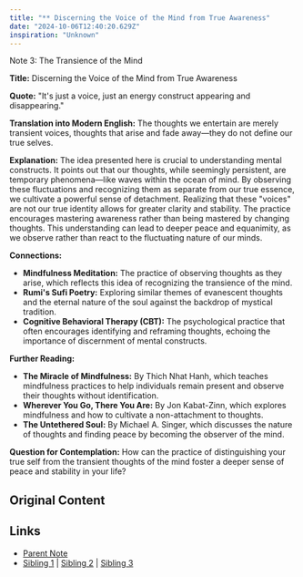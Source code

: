 ```yaml
---
title: "** Discerning the Voice of the Mind from True Awareness"
date: "2024-10-06T12:40:20.629Z"
inspiration: "Unknown"
---
```


  

Note 3: The Transience of the Mind 

**Title:** Discerning the Voice of the Mind from True Awareness 

**Quote:** "It's just a voice, just an energy construct appearing and disappearing."

**Translation into Modern English:** The thoughts we entertain are merely transient voices, thoughts that arise and fade away—they do not define our true selves.

**Explanation:** The idea presented here is crucial to understanding mental constructs. It points out that our thoughts, while seemingly persistent, are temporary phenomena—like waves within the ocean of mind. By observing these fluctuations and recognizing them as separate from our true essence, we cultivate a powerful sense of detachment. Realizing that these "voices" are not our true identity allows for greater clarity and stability. The practice encourages mastering awareness rather than being mastered by changing thoughts. This understanding can lead to deeper peace and equanimity, as we observe rather than react to the fluctuating nature of our minds.

**Connections:**  
- **Mindfulness Meditation:** The practice of observing thoughts as they arise, which reflects this idea of recognizing the transience of the mind.  
- **Rumi's Sufi Poetry:** Exploring similar themes of evanescent thoughts and the eternal nature of the soul against the backdrop of mystical tradition.  
- **Cognitive Behavioral Therapy (CBT):** The psychological practice that often encourages identifying and reframing thoughts, echoing the importance of discernment of mental constructs.

**Further Reading:**  
- **The Miracle of Mindfulness:** By Thich Nhat Hanh, which teaches mindfulness practices to help individuals remain present and observe their thoughts without identification.  
- **Wherever You Go, There You Are:** By Jon Kabat-Zinn, which explores mindfulness and how to cultivate a non-attachment to thoughts.  
- **The Untethered Soul:** By Michael A. Singer, which discusses the nature of thoughts and finding peace by becoming the observer of the mind.

**Question for Contemplation:** How can the practice of distinguishing your true self from the transient thoughts of the mind foster a deeper sense of peace and stability in your life?  



## Original Content



## Links

- [Parent Note](/parent-note.md)
- [Sibling 1](/zettel1.md) | [Sibling 2](/zettel2.md) | [Sibling 3](/zettel3.md)
